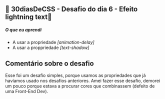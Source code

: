 ## 🚀 30diasDeCSS  - Desafio do dia 6 - Efeito lightning text🚀

##### O que eu aprendi

* A usar a propriedade *[animation-delay]*
* A usar a proppriedade *[text-shadow]*

 ## Comentário sobre o desafio
 Esse foi um desafio simples, porque usamos as propriedades que já havíamos usado nos desafios anteriores.
 Amei fazer esse desafio, demorei um pouco porque estava a procurar cores que combinassem (defeito de uma Front-End Dev).

 